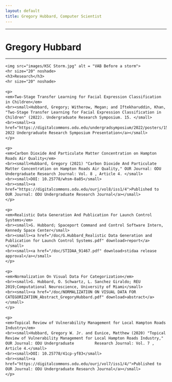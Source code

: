 ```yaml
---
layout: default
title: Gregory Hubbard, Computer Scientist
---
```

<div class="blurb">
	<hr> 
	<h1>Gregory Hubbard</h1>
	<hr> 
	<p>
	</p>
	
	<img src="images/KSC Storm.jpg" alt = "VAB Before a storm">
	<hr size="20" noshade>
	<h3>Research</h3>
	<hr size="20" noshade>
	
	<p>
	<em>Two-Stage Transfer Learning for Facial Expression Classification in Children</em>
	<br><small>Hubbard, Gregory; Witherow, Megan; and Iftekharuddin, Khan, "Two-Stage Transfer Learning for Facial Expression Classification in 		Children" (2022). Undergraduate Research Symposium. 15. </small>
	<br><small><a href="https://digitalcommons.odu.edu/undergradsymposium/2022/posters/15/">ODU 2022 Undergraduate Research Symposium Presentation</a></small>
	</p>
	
	<p>
	<em>Carbon Dioxide And Particulate Matter Concentration on Hampton Roads Air Quality</em>
	<br><small>Hubbard, Gregory (2021) "Carbon Dioxide And Particulate Matter Concentration on Hampton Roads Air Quality," OUR Journal: ODU 		Undergraduate Research Journal: Vol. 8 , Article 4. </small>
	<br><small>DOI: 10.25778/whsm-8a85</small>
	<br><small><a href="https://digitalcommons.odu.edu/ourj/vol8/iss1/4">Published to OUR Journal: ODU Undergraduate Research Journal</a></small>
	</p>
	
	<p>
	<em>Realistic Data Generation And Publication For Launch Control Systems</em>
	<br><small>G. Hubbard; Spaceport Command and Control Software Intern, Kennedy Space Center</small>
	<br><small><a href="/doc/G.Hubbard_Realistic Data Generation and Publication for Launch Control Systems.pdf" download>report</a></small>
	<br><small><a href="/doc/STIDAA_91467.pdf" download>stidaa release approval</a></small>
	</p>	
	
	<p>
	<em>Normalization On Visual Data For Categorization</em>
	<br><small>G. Hubbard, O. Schwartz, L. Sanchez Giraldo; REU 2019;Computational Neuroscience, University of Miami</small>
	<br><small><a href="/doc/NORMALIZATION ON VISUAL DATA FOR CATEGORIZATION_Abstract_GregoryHubbard.pdf" download>abstract</a></small>
	</p>
	
	<p>
	<em>Topical Review of Vulnerability Management for Local Hampton Roads Industry</em>
	<br><small>Hubbard, Gregory W. Jr. and Eunice, Matthew (2020) "Topical Review of Vulnerability Management for Local Hampton Roads Industry," OUR Journal: ODU Undergraduate 		Research Journal: Vol. 7 , Article 4.</small>
	<br><small>DOI: 10.25778/41cp-yf83</small>
	<br><small><a href="https://digitalcommons.odu.edu/ourj/vol7/iss1/4/">Published to OUR Journal: ODU Undergraduate Research Journal</a></small>
	</p>
	


	
</div><!-- /.blurb -->
